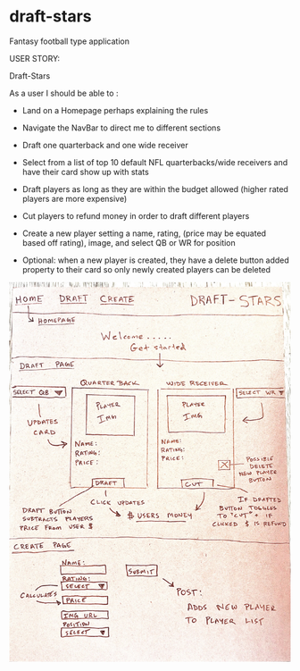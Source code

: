 # draft-stars
Fantasy football type application

USER STORY:
 
Draft-Stars 

As a user I should be able to :

- Land on a Homepage perhaps explaining the rules
- Navigate the NavBar to direct me to different sections
- Draft one quarterback and one wide receiver 
- Select from a list of top 10 default NFL quarterbacks/wide receivers and have their card show up with stats
- Draft players as long as they are within the budget allowed (higher rated players are more expensive)
- Cut players to refund money in order to draft different players
- Create a new player setting a name, rating, (price may be equated based off rating), image, and select QB or WR for position

- Optional: when a new player is created, they have a delete button added property to their card so only newly created players can be deleted

![Draft Stars mockup](./images/mockup.jpg)